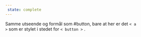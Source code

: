 ```yaml
---
 state: complete
---
```

Samme utseende og formål som #button, bare at her er det <code>< a ></code> som er stylet i stedet for <code>< button ></code> .
